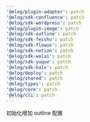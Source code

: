 ```yaml
---
'@elog/plugin-adapter': patch
'@elog/sdk-confluence': patch
'@elog/sdk-wordpress': patch
'@elog/plugin-image': patch
'@elog/sdk-outline': patch
'@elog/sdk-feishu': patch
'@elog/sdk-flowus': patch
'@elog/sdk-notion': patch
'@elog/sdk-wolai': patch
'@elog/sdk-yuque': patch
'@elog/sdk-halo': patch
'@elog/deploy': patch
'@elog/shared': patch
'@elog/types': patch
'@elog/core': patch
'@elog/cli': patch
---
```


初始化增加 outline 配置

